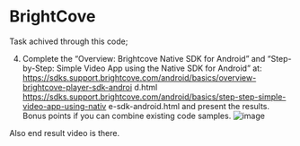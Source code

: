# BrightCove

Task achived through this code;

4) Complete the “Overview: Brightcove Native SDK for Android” and “Step-by-Step: Simple Video App using the Native SDK for Android” at: 
https://sdks.support.brightcove.com/android/basics/overview-brightcove-player-sdk-androi d.html 
https://sdks.support.brightcove.com/android/basics/step-step-simple-video-app-using-nativ e-sdk-android.html 
and present the results. Bonus points if you can combine existing code samples. 
![image](https://user-images.githubusercontent.com/52152413/142607349-9a65648d-d522-4269-9313-20d8fc264681.png)

Also end result video is there.
